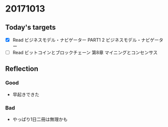# 20171013
## Today's targets
- [x] Read ビジネスモデル・ナビゲーター PART1 2 ビジネスモデル・ナビゲーター
- [ ] Read ビットコインとブロックチェーン 第8章 マイニングとコンセンサス

## Reflection
### Good
- 早起きできた

### Bad
- やっぱり1日二冊は無理かも
